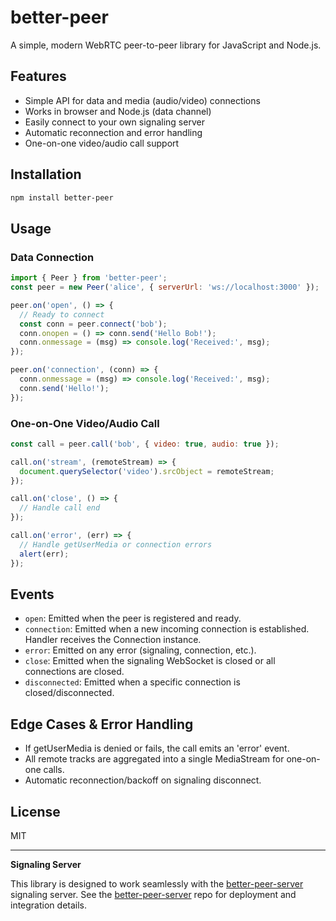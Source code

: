 # better-peer

A simple, modern WebRTC peer-to-peer library for JavaScript and Node.js.

## Features
- Simple API for data and media (audio/video) connections
- Works in browser and Node.js (data channel)
- Easily connect to your own signaling server
- Automatic reconnection and error handling
- One-on-one video/audio call support

## Installation

```sh
npm install better-peer
```

## Usage

### Data Connection
```js
import { Peer } from 'better-peer';
const peer = new Peer('alice', { serverUrl: 'ws://localhost:3000' });

peer.on('open', () => {
  // Ready to connect
  const conn = peer.connect('bob');
  conn.onopen = () => conn.send('Hello Bob!');
  conn.onmessage = (msg) => console.log('Received:', msg);
});

peer.on('connection', (conn) => {
  conn.onmessage = (msg) => console.log('Received:', msg);
  conn.send('Hello!');
});
```

### One-on-One Video/Audio Call
```js
const call = peer.call('bob', { video: true, audio: true });

call.on('stream', (remoteStream) => {
  document.querySelector('video').srcObject = remoteStream;
});

call.on('close', () => {
  // Handle call end
});

call.on('error', (err) => {
  // Handle getUserMedia or connection errors
  alert(err);
});
```

## Events

- `open`: Emitted when the peer is registered and ready.
- `connection`: Emitted when a new incoming connection is established. Handler receives the Connection instance.
- `error`: Emitted on any error (signaling, connection, etc.).
- `close`: Emitted when the signaling WebSocket is closed or all connections are closed.
- `disconnected`: Emitted when a specific connection is closed/disconnected.

## Edge Cases & Error Handling
- If getUserMedia is denied or fails, the call emits an 'error' event.
- All remote tracks are aggregated into a single MediaStream for one-on-one calls.
- Automatic reconnection/backoff on signaling disconnect.

## License
MIT

---

**Signaling Server**

This library is designed to work seamlessly with the [better-peer-server](https://github.com/yourusername/better-peer-server) signaling server. See the [better-peer-server](https://github.com/yourusername/better-peer-server) repo for deployment and integration details.
